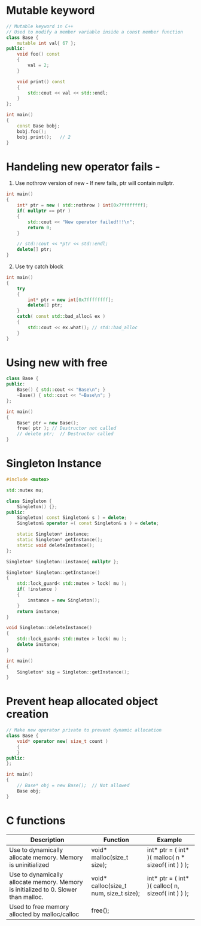 # Mutable keyword
```cpp
// Mutable keyword in C++
// Used to modify a member variable inside a const member function
class Base {
    mutable int val{ 67 };
public:
    void foo() const
    {
        val = 2;
    }

    void print() const
    {
        std::cout << val << std::endl;
    }
};

int main()
{
    const Base bobj;
    bobj.foo();
    bobj.print();   // 2
}
```

# Handeling new operator fails -
1) Use nothrow version of new - If new fails, ptr will contain nullptr.<br>
```cpp
int main()
{
    int* ptr = new ( std::nothrow ) int[0x7ffffffff];
    if( nullptr == ptr )
    {
        std::cout << "New operator failed!!!\n";
        return 0;
    }

    // std::cout << *ptr << std::endl;
    delete[] ptr;
}
```
2) Use try catch block
```cpp
int main()
{
    try
    {
        int* ptr = new int[0x7ffffffff];
        delete[] ptr;
    }
    catch( const std::bad_alloc& ex )
    {
        std::cout << ex.what(); // std::bad_alloc
    }
}
```
# Using new with free
```cpp
class Base {
public:
    Base() { std::cout << "Base\n"; }
    ~Base() { std::cout << "~Base\n"; }
};

int main()
{
    Base* ptr = new Base();
    free( ptr ); // Destructor not called
    // delete ptr;  // Destructor called
}
```
# Singleton Instance
```cpp
#include <mutex>

std::mutex mu;

class Singleton {
    Singleton() {};
public:
    Singleton( const Singleton& s ) = delete;
    Singleton& operator =( const Singleton& s ) = delete;

    static Singleton* instance;
    static Singleton* getInstance();
    static void deleteInstance();
};

Singleton* Singleton::instance{ nullptr };

Singleton* Singleton::getInstance()
{
    std::lock_guard< std::mutex > lock( mu );
    if( !instance )
    {
        instance = new Singleton();
    }
    return instance;
}

void Singleton::deleteInstance()
{
    std::lock_guard< std::mutex > lock( mu );
    delete instance;
}

int main()
{
    Singleton* sig = Singleton::getInstance();
}
```
# Prevent heap allocated object creation
```cpp
// Make new operator private to prevent dynamic allocation
class Base {
    void* operator new( size_t count )
    {
    }
public:
};

int main()
{
    // Base* obj = new Base();  // Not allowed
    Base obj;
}
```
# C functions
| Description | Function | Example |
|------------ | -------- |----|
| Use to dynamically allocate memory. Memory is uninitialized | void* malloc(size_t size); | int* ptr = ( int* )( malloc( n * sizeof( int ) ) ); |
| Use to dynamically allocate memory. Memory is initialized to 0. Slower than malloc. | void* calloc(size_t num, size_t size); | int* ptr = ( int* )( calloc( n, sizeof( int ) ) ); |
| Used to free memory allocted by malloc/calloc | free(); | |
